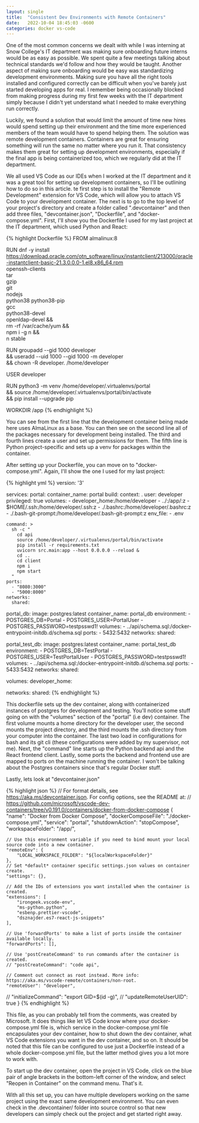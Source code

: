 ```yaml
---
layout: single
title:  "Consistent Dev Environments with Remote Containers"
date:   2022-10-04 18:45:03 -0600
categories: docker vs-code
---
```


One of the most common concerns we dealt with while I was interning at Snow College's IT department was making sure onboarding future interns would be as easy as possible. We spent quite a few meetings talking about technical standards we'd follow and how they would be taught. Another aspect of making sure onboarding would be easy was standardizing development environments. Making sure you have all the right tools installed and configured correctly can be difficult when you've barely just started developing apps for real. I remember being occasionally blocked from making progress during my first few weeks with the IT department simply because I didn't yet understand what I needed to make everything run correctly.

Luckily, we found a solution that would limit the amount of time new hires would spend setting up their environment and the time more experienced members of the team would have to spend helping them. The solution was remote development containers. Containers are great for ensuring something will run the same no matter where you run it. That consistency makes them great for setting up development environments, especially if the final app is being containerized too, which we regularly did at the IT department.

We all used VS Code as our IDEs when I worked at the IT department and it was a great tool for setting up development containers, so I'll be outlining how to do so in this article. te first step is to install the "Remote Development" extension for VS Code, which will allow you to attach VS Code to your development container. The next is to go to the top level of your project's directory and create a folder called ".devcontainer" and then add three files, "devcontainer.json", "Dockerfile", and "docker-compose.yml". First, I'll show you the Dockerfile I used for my last project at the IT department, which used Python and React:

{% highlight Dockerfile %}
FROM almalinux:8

RUN dnf -y install \
      https://download.oracle.com/otn_software/linux/instantclient/213000/oracle-instantclient-basic-21.3.0.0.0-1.el8.x86_64.rpm \
      openssh-clients \
      tar \
      gzip \
      git \
      nodejs \
      python38 python38-pip \
      gcc \
      python38-devel \
      openldap-devel && \
    rm -rf /var/cache/yum && \
    npm i -g n && \
    n stable

  
RUN groupadd --gid 1000 developer \
    && useradd --uid 1000 --gid 1000 -m developer \
    && chown -R developer. /home/developer

USER developer

RUN python3 -m venv /home/developer/.virtualenvs/portal \
  && source /home/developer/.virtualenvs/portal/bin/activate \
  && pip install --upgrade pip

WORKDIR /app
{% endhighlight %}


You can see from the first line that the development container being made here uses AlmaLinux as a base. You can then see on the second line all of the packages necessary for development being installed. The third and fourth lines create a user and set up permissions for them. The fifth line is  Python project-specific and sets up a venv for packages within the container.

After setting up your Dockerfile, you can move on to "docker-compose.yml". Again, I'll show the one I used for my last project:

{% highlight yml %}
version: '3'

services:
  portal:
    container_name: portal
    build: 
      context: .
    user: developer
    privileged: true
    volumes:
      - developer_home:/home/developer
      - ../:/app/:z
      - $HOME/.ssh:/home/developer/.ssh:z
      - ./.bashrc:/home/developer/.bashrc:z
      - ./.bash-git-prompt:/home/developer/.bash-git-prompt:z
    env_file:
      - .env
      
    command: >
      sh -c "
        cd api
        source /home/developer/.virtualenvs/portal/bin/activate
        pip install -r requirements.txt
        uvicorn src.main:app --host 0.0.0.0 --reload &
        cd ..
        cd client
        npm i
        npm start
      "
    ports:
      - "8080:3000"
      - "5000:8000"
    networks:
      shared:

  portal_db:
    image: postgres:latest
    container_name: portal_db
    environment:
      - POSTGRES_DB=Portal
      - POSTGRES_USER=PortalUser
      - POSTGRES_PASSWORD=testpsswd1!
    volumes: 
      - ../api/schema.sql:/docker-entrypoint-initdb.d/schema.sql
    ports:
      - 5432:5432
    networks: 
      shared:

  portal_test_db:
    image: postgres:latest
    container_name: portal_test_db
    environment:
      - POSTGRES_DB=TestPortal
      - POSTGRES_USER=TestPortalUser
      - POSTGRES_PASSWORD=testpsswd1!
    volumes: 
      - ../api/schema.sql:/docker-entrypoint-initdb.d/schema.sql
    ports:
      - 5433:5432
    networks: 
      shared:

volumes:
  developer_home:

networks:
  shared:
{% endhighlight %}

This dockerfile sets up the dev container, along with containerized instances of postgres for development and testing. You'll notice some stuff going on with the "volumes" section of the "portal" (i.e dev) container. The first volume mounts a home directory for the developer user, the second mounts the project directory, and the third mounts the .ssh directory from your computer into the container. The last two load in configurations for bash and its git cli (these configurations were added by my supervisor, not me).
Next, the "command" line starts up the Python backend api and the React frontend client. Lastly, some ports the backend and frontend use are mapped to ports on the machine running the container. I won't be talking about the Postgres containers since that's regular Docker stuff.

Lastly, lets look at "devcontainer.json"

{% highlight json %}
// For format details, see https://aka.ms/devcontainer.json. For config options, see the README at:
// https://github.com/microsoft/vscode-dev-containers/tree/v0.191.0/containers/docker-from-docker-compose
{
	"name": "Docker from Docker Compose",
	"dockerComposeFile": "./docker-compose.yml",
	"service": "portal",
  	"shutdownAction": "stopCompose",
	"workspaceFolder": "/app/",

	// Use this environment variable if you need to bind mount your local source code into a new container.
	"remoteEnv": {
		"LOCAL_WORKSPACE_FOLDER": "${localWorkspaceFolder}"
	},
	// Set *default* container specific settings.json values on container create.
	"settings": {},

	// Add the IDs of extensions you want installed when the container is created.
	"extensions": [
		"irongeek.vscode-env",
		"ms-python.python",
		"esbenp.prettier-vscode",
		"dsznajder.es7-react-js-snippets"
	],

	// Use 'forwardPorts' to make a list of ports inside the container available locally.
	"forwardPorts": [],

	// Use 'postCreateCommand' to run commands after the container is created.
	// "postCreateCommand": "code api",

	// Comment out connect as root instead. More info: https://aka.ms/vscode-remote/containers/non-root.
	"remoteUser": "developer",
  // "initializeCommand": "export GID=$(id -g)",
  // "updateRemoteUserUID": true
}
{% endhighlight %}

This file, as you can probably tell from the comments, was created by Microsoft. It does things like let VS Code know where your docker-compose.yml file is, which service in the docker-compose.yml file encapsulates your dev container, how to shut down the dev container, what VS Code extensions you want in the dev container, and so on. It should be noted that this file can be configured to use just a Dockerfile instead of a whole docker-compose.yml file, but the latter method gives you a lot more to work with.

To start up the dev container, open the project in VS Code, click on the blue pair of angle brackets in the bottom-left corner of the window, and select "Reopen in Container" on the command menu. That's it.

With all this set up, you can have multiple developers working on the same project using the exact same development environment. You can even check in the .devcontainer/ folder into source control so that new developers can simply check out the project and get started right away. 